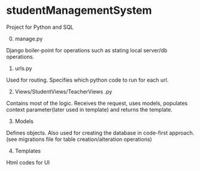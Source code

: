 # studentManagementSystem
Project for Python and SQL

0. manage.py

Django boiler-point for operations such as stating local server/db operations.

1. urls.py

Used for routing. Specifies which python code to run for each url.

2. Views/StudentViews/TeacherViews .py

Contains most of the logic. Receives the request, uses models, populates context parameter(later used in template) and returns the template.

3. Models

Defines objects. Also used for creating the database in code-first approach. (see migrations file for table creation/alteration operations)

4. Templates

Html codes for UI

